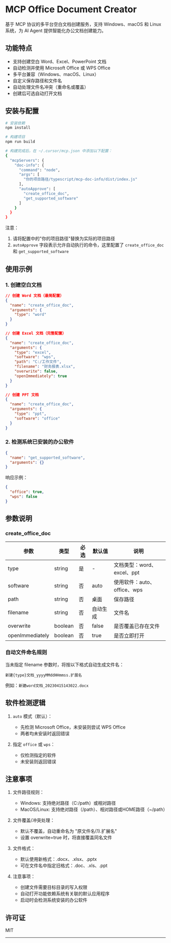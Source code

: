 # MCP Office Document Creator

基于 MCP 协议的多平台空白文档创建服务，支持 Windows、macOS 和 Linux 系统，为 AI Agent 提供智能化办公文档创建能力。

## 功能特点

- 支持创建空白 Word、Excel、PowerPoint 文档
- 自动检测并使用 Microsoft Office 或 WPS Office
- 多平台兼容（Windows、macOS、Linux）
- 自定义保存路径和文件名
- 自动处理文件名冲突（重命名或覆盖）
- 创建后可选自动打开文档

## 安装与配置

```bash
# 安装依赖
npm install

# 构建项目
npm run build

# 构建完成后，在 ~/.cursor/mcp.json 中添加以下配置：
{
  "mcpServers": {
    "doc-info": {
      "command": "node",
      "args": [
        "你的项目路径/typescript/mcp-doc-info/dist/index.js"
      ],
      "autoApprove": [
        "create_office_doc",
        "get_supported_software"
      ]
    }
  }
}
```

注意：
1. 请将配置中的"你的项目路径"替换为实际的项目路径
2. `autoApprove` 字段表示允许自动执行的命令，这里配置了 `create_office_doc` 和 `get_supported_software`

## 使用示例

### 1. 创建空白文档

```json
// 创建 Word 文档（最简配置）
{
  "name": "create_office_doc",
  "arguments": {
    "type": "word"
  }
}

// 创建 Excel 文档（完整配置）
{
  "name": "create_office_doc",
  "arguments": {
    "type": "excel",
    "software": "wps",
    "path": "C:/工作文件",
    "filename": "财务报表.xlsx",
    "overwrite": false,
    "openImmediately": true
  }
}

// 创建 PPT 文档
{
  "name": "create_office_doc",
  "arguments": {
    "type": "ppt",
    "software": "office"
  }
}
```

### 2. 检测系统已安装的办公软件

```json
{
  "name": "get_supported_software",
  "arguments": {}
}
```

响应示例：
```json
{
  "office": true,
  "wps": false
}
```

## 参数说明

### create_office_doc

| 参数 | 类型 | 必选 | 默认值 | 说明 |
|------|------|------|--------|------|
| type | string | 是 | - | 文档类型：word、excel、ppt |
| software | string | 否 | auto | 使用软件：auto、office、wps |
| path | string | 否 | 桌面 | 保存路径 |
| filename | string | 否 | 自动生成 | 文件名 |
| overwrite | boolean | 否 | false | 是否覆盖已存在文件 |
| openImmediately | boolean | 否 | true | 是否立即打开 |

### 自动文件命名规则

当未指定 filename 参数时，将按以下格式自动生成文件名：

```
新建{type}文档_yyyyMMddHHmmss.扩展名
```

例如：`新建word文档_20230415143022.docx`

## 软件检测逻辑

1. `auto` 模式（默认）：
   - 先检测 Microsoft Office，未安装则尝试 WPS Office
   - 两者均未安装时返回错误

2. 指定 `office` 或 `wps`：
   - 仅检测指定的软件
   - 未安装则返回错误

## 注意事项

1. 文件路径规则：
   - Windows: 支持绝对路径（C:/path）或相对路径
   - MacOS/Linux: 支持绝对路径（/path）、相对路径或HOME路径（~/path）

2. 文件覆盖/冲突处理：
   - 默认不覆盖，自动重命名为 "原文件名(1).扩展名"
   - 设置 overwrite=true 时，将直接覆盖同名文件

3. 文件格式：
   - 默认使用新格式：.docx、.xlsx、.pptx
   - 可在文件名中指定旧格式：.doc、.xls、.ppt

4. 注意事项：
   - 创建文件需要目标目录的写入权限
   - 自动打开功能依赖系统有关联的默认应用程序
   - 启动时会检测系统安装的办公软件

## 许可证

MIT

---

